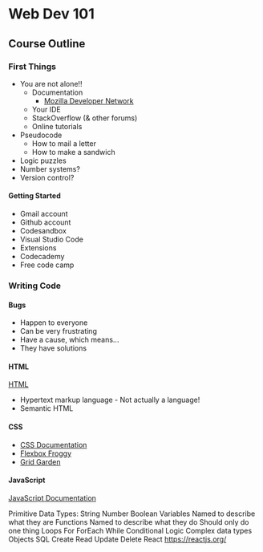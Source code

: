 # Web Dev 101

## Course Outline

### First Things

- You are not alone!!
  - Documentation
    - [Mozilla Developer Network](https://developer.mozilla.org/en-US/)
  - Your IDE
  - StackOverflow (& other forums)
  - Online tutorials
- Pseudocode
  - How to mail a letter
  - How to make a sandwich
- Logic puzzles
- Number systems?
- Version control?

#### Getting Started

- Gmail account
- Github account
- Codesandbox
- Visual Studio Code
- Extensions
- Codecademy
- Free code camp

### Writing Code

#### Bugs

- Happen to everyone
- Can be very frustrating
- Have a cause, which means...
- They have solutions

#### HTML

[HTML](https://developer.mozilla.org/en-US/docs/Web/Guide/HTML/HTML5)

- Hypertext markup language - Not actually a language!
- Semantic HTML

#### CSS

- [CSS Documentation](https://developer.mozilla.org/en-US/docs/Web/CSS)
- [Flexbox Froggy](http://flexboxfroggy.com)
- [Grid Garden](http://cssgridgarden.com)

#### JavaScript

[JavaScript Documentation](https://developer.mozilla.org/en-US/docs/Web/JavaScript)

Primitive Data Types:
String
Number
Boolean
Variables
Named to describe what they are
Functions
Named to describe what they do
Should only do one thing
Loops
For
ForEach
While
Conditional Logic
Complex data types
Objects
SQL
Create
Read
Update
Delete
React
https://reactjs.org/
